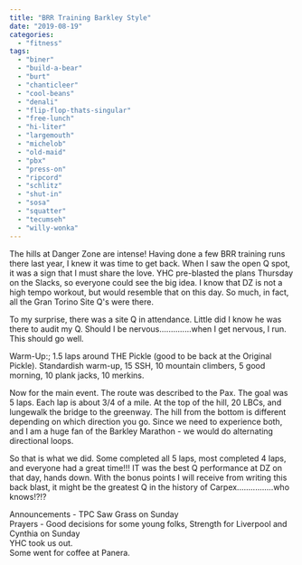 ```yaml
---
title: "BRR Training Barkley Style"
date: "2019-08-19"
categories: 
  - "fitness"
tags: 
  - "biner"
  - "build-a-bear"
  - "burt"
  - "chanticleer"
  - "cool-beans"
  - "denali"
  - "flip-flop-thats-singular"
  - "free-lunch"
  - "hi-liter"
  - "largemouth"
  - "michelob"
  - "old-maid"
  - "pbx"
  - "press-on"
  - "ripcord"
  - "schlitz"
  - "shut-in"
  - "sosa"
  - "squatter"
  - "tecumseh"
  - "willy-wonka"
---
```


The hills at Danger Zone are intense! Having done a few BRR training runs there last year, I knew it was time to get back. When I saw the open Q spot, it was a sign that I must share the love. YHC pre-blasted the plans Thursday on the Slacks, so everyone could see the big idea. I know that DZ is not a high tempo workout, but would resemble that on this day. So much, in fact, all the Gran Torino Site Q's were there.

To my surprise, there was a site Q in attendance. Little did I know he was there to audit my Q. Should I be nervous..............when I get nervous, I run. This should go well.

Warm-Up:; 1.5 laps around THE Pickle (good to be back at the Original Pickle). Standardish warm-up, 15 SSH, 10 mountain climbers, 5 good morning, 10 plank jacks, 10 merkins.

Now for the main event. The route was described to the Pax. The goal was 5 laps. Each lap is about 3/4 of a mile. At the top of the hill, 20 LBCs, and lungewalk the bridge to the greenway. The hill from the bottom is different depending on which direction you go. Since we need to experience both, and I am a huge fan of the Barkley Marathon - we would do alternating directional loops.

So that is what we did. Some completed all 5 laps, most completed 4 laps, and everyone had a great time!!! IT was the best Q performance at DZ on that day, hands down. With the bonus points I will receive from writing this back blast, it might be the greatest Q in the history of Carpex................who knows!?!?

Announcements - TPC Saw Grass on Sunday  
Prayers - Good decisions for some young folks, Strength for Liverpool and Cynthia on Sunday  
YHC took us out.  
Some went for coffee at Panera.
